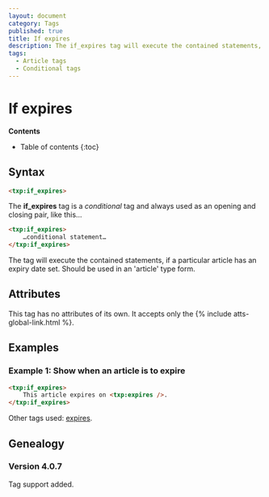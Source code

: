 ```yaml
---
layout: document
category: Tags
published: true
title: If expires
description: The if_expires tag will execute the contained statements, if a particular article has an expiry date set.
tags:
  - Article tags
  - Conditional tags
---
```


# If expires

**Contents**

* Table of contents
{:toc}

## Syntax

~~~ html
<txp:if_expires>
~~~

The **if_expires** tag is a *conditional* tag and always used as an opening and closing pair, like this…

~~~ html
<txp:if_expires>
    …conditional statement…
</txp:if_expires>
~~~

The tag will execute the contained statements, if a particular article has an expiry date set. Should be used in an 'article' type form.

## Attributes

This tag has no attributes of its own. It accepts only the {% include atts-global-link.html %}.

## Examples

### Example 1: Show when an article is to expire

~~~ html
<txp:if_expires>
    This article expires on <txp:expires />.
</txp:if_expires>
~~~

Other tags used: [expires](/tags/expires).

## Genealogy

### Version 4.0.7

Tag support added.
